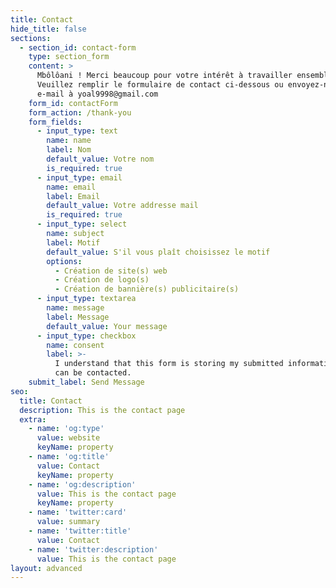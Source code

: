 ```yaml
---
title: Contact
hide_title: false
sections:
  - section_id: contact-form
    type: section_form
    content: >
      Mbôlôani ! Merci beaucoup pour votre intérêt à travailler ensemble.
      Veuillez remplir le formulaire de contact ci-dessous ou envoyez-nous un
      e-mail à yoal9998@gmail.com 
    form_id: contactForm
    form_action: /thank-you
    form_fields:
      - input_type: text
        name: name
        label: Nom
        default_value: Votre nom
        is_required: true
      - input_type: email
        name: email
        label: Email
        default_value: Votre addresse mail
        is_required: true
      - input_type: select
        name: subject
        label: Motif
        default_value: S'il vous plaît choisissez le motif
        options:
          - Création de site(s) web
          - Création de logo(s)
          - Création de bannière(s) publicitaire(s)
      - input_type: textarea
        name: message
        label: Message
        default_value: Your message
      - input_type: checkbox
        name: consent
        label: >-
          I understand that this form is storing my submitted information so I
          can be contacted.
    submit_label: Send Message
seo:
  title: Contact
  description: This is the contact page
  extra:
    - name: 'og:type'
      value: website
      keyName: property
    - name: 'og:title'
      value: Contact
      keyName: property
    - name: 'og:description'
      value: This is the contact page
      keyName: property
    - name: 'twitter:card'
      value: summary
    - name: 'twitter:title'
      value: Contact
    - name: 'twitter:description'
      value: This is the contact page
layout: advanced
---
```

